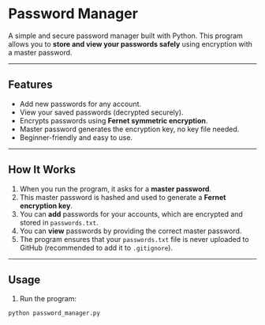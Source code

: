 # Password Manager

A simple and secure password manager built with Python. This program allows you to **store and view your passwords safely** using encryption with a master password.

---

## Features

- Add new passwords for any account.
- View your saved passwords (decrypted securely).
- Encrypts passwords using **Fernet symmetric encryption**.
- Master password generates the encryption key, no key file needed.
- Beginner-friendly and easy to use.

---

## How It Works

1. When you run the program, it asks for a **master password**.  
2. This master password is hashed and used to generate a **Fernet encryption key**.  
3. You can **add** passwords for your accounts, which are encrypted and stored in `passwords.txt`.  
4. You can **view** passwords by providing the correct master password.  
5. The program ensures that your `passwords.txt` file is never uploaded to GitHub (recommended to add it to `.gitignore`).

---

## Usage

1. Run the program:

```bash
python password_manager.py
